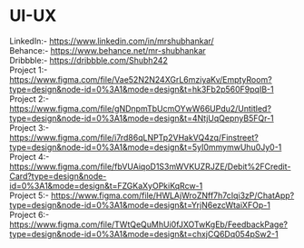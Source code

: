 # UI-UX
LinkedIn:- https://www.linkedin.com/in/mrshubhankar/
<br>
Behance:- https://www.behance.net/mr-shubhankar
<br>
Dribbble:- https://dribbble.com/Shubh242
<br>
Project 1:- https://www.figma.com/file/Vae52N2N24XGrL6mziyaKv/EmptyRoom?type=design&node-id=0%3A1&mode=design&t=hk3Fb2p560F9pqIB-1
<br>
Project 2:- https://www.figma.com/file/gNDnpmTbUcmOYwW66UPdu2/Untitled?type=design&node-id=0%3A1&mode=design&t=4NtjUqQepnyB5FQr-1
<br>
Project 3:- https://www.figma.com/file/i7rd86qLNPTp2VHakVQ4zq/Finstreet?type=design&node-id=0%3A1&mode=design&t=5yI0mmymwUhu0Jy0-1
<br>
Project 4:- https://www.figma.com/file/fbVUAiqoD1S3mWVKUZRJZE/Debit%2FCredit-Card?type=design&node-id=0%3A1&mode=design&t=FZGKaXyOPkiKqRcw-1
<br>
Project 5:- https://www.figma.com/file/HWLAjWroZNff7h7cIqi3zP/ChatApp?type=design&node-id=0%3A1&mode=design&t=YrjN6ezcWtaiXFOp-1
<br>
Project 6:- https://www.figma.com/file/TWtQeQuMhUi0fJXOTwKgEb/FeedbackPage?type=design&node-id=0%3A1&mode=design&t=chxjCQ6Dq054pSw2-1
<br>
